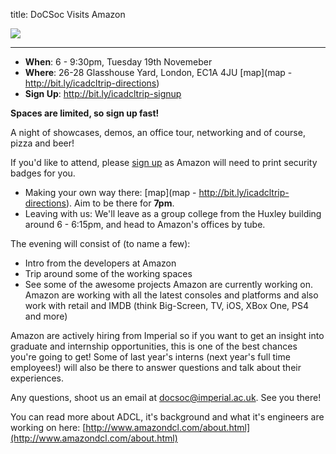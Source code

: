 title: DoCSoc Visits Amazon

![](http://docsoc.s3.amazonaws.com/amazon-logo.png)

---

- **When**: 6 - 9:30pm, Tuesday 19th Novemeber
- **Where**: 26-28 Glasshouse Yard, London, EC1A 4JU [map](map - http://bit.ly/icadcltrip-directions)
- **Sign Up**: http://bit.ly/icadcltrip-signup

**Spaces are limited, so sign up fast!**

A night of showcases, demos, an office tour, networking and of course, pizza and beer!

If you'd like to attend, please [sign up](http://bit.ly/icadcltrip-signup) as Amazon will need to print security badges for you.

- Making your own way there: [map](map - http://bit.ly/icadcltrip-directions). Aim to be there for **7pm**.
- Leaving with us: We'll leave as a group college from the Huxley building around 6 - 6:15pm, and head to Amazon's offices by tube.

The evening will consist of (to name a few):
- Intro from the developers at Amazon
- Trip around some of the working spaces
- See some of the awesome projects Amazon are currently working on. Amazon are working with all the latest consoles and platforms and also work with retail and IMDB (think Big-Screen, TV, iOS, XBox One, PS4 and more)

Amazon are actively hiring from Imperial so if you want to get an insight into graduate and internship opportunities, this is one of the best chances you're going to get! Some of last year's interns (next year's full time employees!) will also be there to answer questions and talk about their experiences.

Any questions, shoot us an email at [docsoc@imperial.ac.uk](docsoc@imperial.ac.uk). See you there!

You can read more about ADCL, it's background and what it's engineers are working on here: [http://www.amazondcl.com/about.html](http://www.amazondcl.com/about.html)
